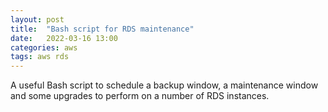 ```yaml
---
layout: post
title:  "Bash script for RDS maintenance"
date:   2022-03-16 13:00
categories: aws
tags: aws rds
---
```


A useful Bash script to schedule a backup window, a maintenance window and some upgrades to perform on a number of RDS instances.

<script src="https://gist.github.com/gordonmurray/c9a4e8c473c4e98e44b2b255c6e058b1.js"></script>